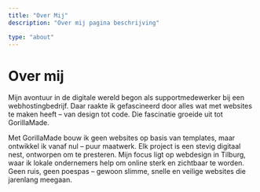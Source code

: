 ```yaml
---
title: "Over Mij"
description: "Over mij pagina beschrijving"

type: "about"
---
```


# Over mij

Mijn avontuur in de digitale wereld begon als supportmedewerker bij een webhostingbedrijf. Daar raakte ik gefascineerd door alles wat met websites te maken heeft – van design tot code. Die fascinatie groeide uit tot GorillaMade.

Met GorillaMade bouw ik geen websites op basis van templates, maar ontwikkel ik vanaf nul – puur maatwerk. Elk project is een stevig digitaal nest, ontworpen om te presteren. Mijn focus ligt op webdesign in Tilburg, waar ik lokale ondernemers help om online sterk en zichtbaar te worden. Geen ruis, geen poespas – gewoon slimme, snelle en veilige websites die jarenlang meegaan.